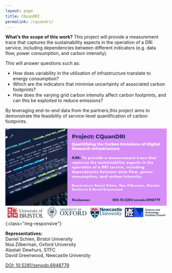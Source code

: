 ```yaml
---
layout: page
title: CQuanDRI
permalink: /cquandri/
---
```


**What’s the scope of this work?**
This project will provide a measurement trace that captures the sustainability aspects in the operation of a DRI service, including dependencies between different indicators (e.g. data flow, power consumption, and carbon intensity). 

This will answer questions such as:
- How does variability in the utilisation of infrastructure translate to energy consumption?
- Which are the indicators that minimise uncertainty of associated carbon footprints?
- How does the varying grid carbon intensity affect carbon footprints, and can this be exploited to reduce emissions?

By leveraging end-to-end data from the partners,this project aims to demonstrate the feasibility of service-level quantification of carbon footprints.
 
![cquandri](/images/7.png){:class="img-responsive"} 


**Representatives:** <br>
Daniel Schien, Bristol University <br>
Noa Zilberman, Oxford University <br>
Alastair Dewhurs, STFC <br>
David Greenwood, Newcastle University <br>

[DOI: 10.5281/zenodo.6948779](https://zenodo.org/record/6948779/)
